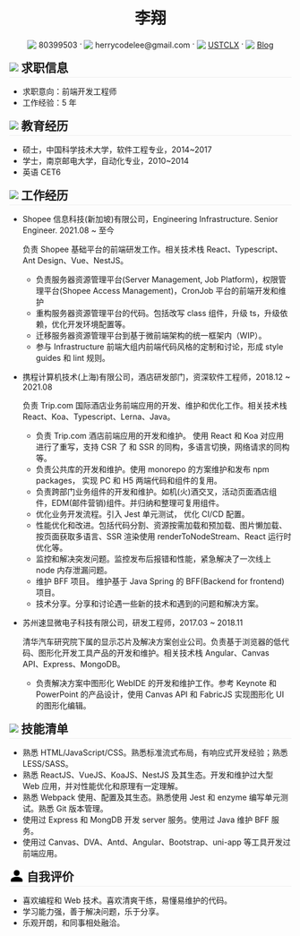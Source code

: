  <center>
     <h1>李翔</h1>
     <div>
         <span>
             <img src="assets/phone-solid.svg" width="16px" style="vertical-align:middle">
             <span style="vertical-align:middle">80399503</span>
         </span>
         ·
         <span>
             <img src="assets/envelope-solid.svg" width="16px" style="vertical-align:middle">
             <span style="vertical-align:middle">herrycodelee@gmail.com</span>
         </span>
         ·
         <span>
             <img src="assets/github-brands.svg" width="16px" style="vertical-align:middle">
             <a href="https://github.com/USTCLX" style="vertical-align:middle">USTCLX</a>
         </span>
         ·
         <span>
             <img src="assets/rss-solid.svg" width="16px" style="vertical-align:middle">
             <a href="https://ustclx.github.io/" style="vertical-align:middle">Blog</a>
         </span>
     </div>
 </center>

<h2 style="margin:16px 0 0 0;padding-bottom:3px;border-bottom:1px solid rgb(238, 238, 238)">
    <img src="assets/info-circle-solid.svg"  width="26px" style="vertical-align:middle">
    <span style="vertical-align:middle">求职信息</span>
</h2>

- 求职意向：前端开发工程师
- 工作经验：5 年

<h2 style="margin:16px 0 0 0;padding-bottom:3px;border-bottom:1px solid rgb(238, 238, 238)">
    <img src="assets/graduation-cap-solid.svg"  width="26px" style="vertical-align:middle">
    <span style="vertical-align:middle">教育经历</span>
</h2>

- 硕士，中国科学技术大学，软件工程专业，2014~2017
- 学士，南京邮电大学，自动化专业，2010~2014
- 英语 CET6

<h2 style="margin:16px 0 0 0;padding-bottom:3px;border-bottom:1px solid rgb(238, 238, 238)">
    <img src="assets/briefcase-solid.svg"  width="26px" style="vertical-align:middle">
    <span style="vertical-align:middle">工作经历</span>
</h2>

- Shopee 信息科技(新加坡)有限公司，Engineering Infrastructure. Senior Engineer. 2021.08 ~ 至今

  负责 Shopee 基础平台的前端研发工作。相关技术栈 React、Typescript、Ant Design、Vue、NestJS。

  - 负责服务器资源管理平台(Server Management, Job Platform)，权限管理平台(Shopee Access Management)，CronJob 平台的前端开发和维护
  - 重构服务器资源管理平台的代码。包括改写 class 组件，升级 ts，升级依赖，优化开发环境配置等。
  - 迁移服务器资源管理平台到基于微前端架构的统一框架内（WIP）。
  - 参与 Infrastructure 前端大组内前端代码风格的定制和讨论，形成 style guides 和 lint 规则。

- 携程计算机技术(上海)有限公司，酒店研发部门，资深软件工程师，2018.12 ~ 2021.08

  负责 Trip.com 国际酒店业务前端应用的开发、维护和优化工作。相关技术栈 React、Koa、Typescript、Lerna、Java。

  - 负责 Trip.com 酒店前端应用的开发和维护。 使用 React 和 Koa 对应用进行了重写，支持 CSR 了 和 SSR 的同构，多语言切换，网络请求的同构等。
  - 负责公共库的开发和维护。使用 monorepo 的方案维护和发布 npm packages， 实现 PC 和 H5 两端代码和组件的复用。
  - 负责跨部门业务组件的开发和维护。如机(火)酒交叉，活动页面酒店组件，EDM(邮件营销)组件。并归纳和整理可复用组件。
  - 优化业务开发流程。引入 Jest 单元测试， 优化 CI/CD 配置。
  - 性能优化和改进。包括代码分割、资源按需加载和预加载、图片懒加载、按页面获取多语言、SSR 渲染使用 renderToNodeStream、React 运行时优化等。
  - 监控和解决突发问题。监控发布后报错和性能，紧急解决了一次线上 node 内存泄漏问题。
  - 维护 BFF 项目。 维护基于 Java Spring 的 BFF(Backend for frontend) 项目。
  - 技术分享。分享和讨论遇一些新的技术和遇到的问题和解决方案。

- 苏州速显微电子科技有限公司，研发工程师，2017.03 ~ 2018.11

  清华汽车研究院下属的显示芯片及解决方案创业公司。负责基于浏览器的低代码、图形化开发工具产品的开发和维护。相关技术栈 Angular、Canvas API、Express、MongoDB。

  - 负责解决方案中图形化 WebIDE 的开发和维护工作。参考 Keynote 和 PowerPoint 的产品设计，使用 Canvas API 和 FabricJS 实现图形化 UI 的图形化编辑。

<h2 style="margin:16px 0 0 0;padding-bottom:3px;border-bottom:1px solid rgb(238, 238, 238)">
    <img src="assets/tools-solid.svg"  width="26px"  style="vertical-align:middle">
    <span style="vertical-align:middle">技能清单</span>
</h2>

- 熟悉 HTML/JavaScript/CSS。熟悉标准流式布局，有响应式开发经验；熟悉 LESS/SASS。
- 熟悉 ReactJS、VueJS、KoaJS、NestJS 及其生态。开发和维护过大型 Web 应用，并对性能优化和原理有一定理解。
- 熟悉 Webpack 使用、配置及其生态。熟悉使用 Jest 和 enzyme 编写单元测试。熟悉 Git 版本管理。
- 使用过 Express 和 MongDB 开发 server 服务。使用过 Java 维护 BFF 服务。
- 使用过 Canvas、DVA、Antd、Angular、Bootstrap、uni-app 等工具开发过前端应用。

<h2 style="margin:16px 0 0 0;padding-bottom:3px;border-bottom:1px solid rgb(238, 238, 238)">
    <img src="assets/person-solid.svg"  width="26px"  style="vertical-align:middle">
    <span style="vertical-align:middle">自我评价</span>
</h2>

- 喜欢编程和 Web 技术。喜欢清爽干练，易懂易维护的代码。
- 学习能力强，善于解决问题，乐于分享。
- 乐观开朗，和同事相处融洽。
